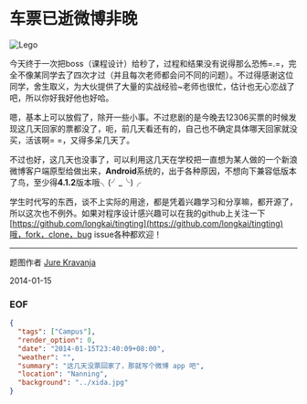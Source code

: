 车票已逝微博非晚
================
![Lego](http://farm6.staticflickr.com/5472/11965239225_1b5eeb6d18_o.jpg)

今天终于一次把boss（课程设计）给秒了，过程和结果没有说得那么恐怖=.=，完全不像某同学去了四次才过（并且每次老师都会问不同的问题）。不过得感谢这位同学，舍生取义，为大伙提供了大量的实战经验~老师也很忙，估计也无心恋战了吧，所以你好我好他也好哈。

嗯，基本上可以放假了，除开一些小事。不过悲剧的是今晚去12306买票的时候发现这几天回家的票都没了，呃，前几天看还有的，自己也不确定具体哪天回家就没买，活该啊= =，又得多呆几天了。

不过也好，这几天也没事了，可以利用这几天在学校把一直想为某人做的一个新浪微博客户端原型给做出来，**Android**系统的，出于各种原因，不想向下兼容低版本了鸟，至少得**4.1.2**版本哦╮(╯_╰)╭

学生时代写的东西，谈不上实际的用途，都是凭着兴趣学习和分享嘛，都开源了，所以这次也不例外。如果对程序设计感兴趣可以在我的github上关注一下[https://github.com/longkai/tingting](https://github.com/longkai/tingting)哦，fork，clone，bug issue各种都欢迎！

---
题图作者 [Jure Kravanja](http://500px.com/yurko)

2014-01-15

### EOF
```json
{
  "tags": ["Campus"],
  "render_option": 0,
  "date": "2014-01-15T23:40:09+08:00",
  "weather": "",
  "summary": "这几天没票回家了，那就写个微博 app 吧",
  "location": "Nanning",
  "background": "../xida.jpg"
}
```
